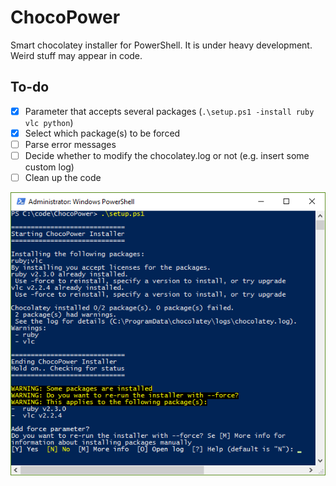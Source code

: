 # ChocoPower
Smart chocolatey installer for PowerShell. It is under heavy development. Weird stuff may appear in code.

## To-do
- [x] Parameter that accepts several packages (`.\setup.ps1 -install ruby vlc python`)
- [x] Select which package(s) to be forced
- [ ] Parse error messages
- [ ] Decide whether to modify the chocolatey.log or not (e.g. insert some custom log)
- [ ] Clean up the code

![Image for ChocoPower](chocopower.png)

